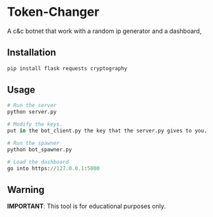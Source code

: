 # Token-Changer
A c&c botnet that work with a random ip generator and a dashboard,

## Installation
```bash
pip install flask requests cryptography
```

## Usage
```python
# Run the server
python server.py

# Modify the keys.
put in the bot_client.py the key that the server.py gives to you.

# Run the spawner
python bot_spawner.py

# Load the dashboard
go into https://127.0.0.1:5000
```

## Warning
**IMPORTANT**: This tool is for educational purposes only.

